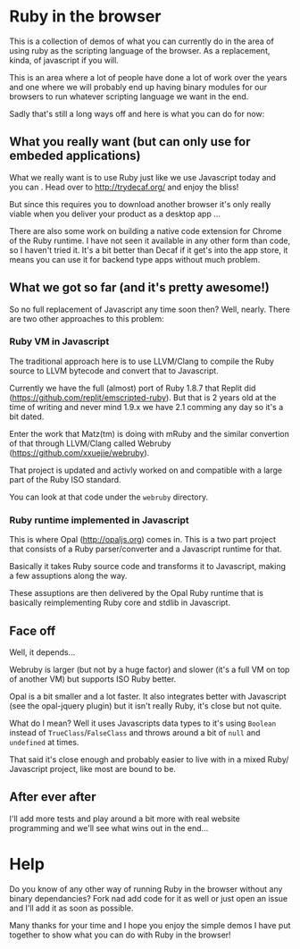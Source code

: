 # Ruby in the browser

This is a collection of demos of what you can currently do in the area of using
ruby as the scripting language of the browser. As a replacement, kinda, of
javascript if you will.

This is an area where a lot of people have done a lot of work over the years and
one where we will probably end up having binary modules for our browsers to run
whatever scripting language we want in the end.

Sadly that's still a long ways off and here is what you can do for now:



## What you really want (but can only use for embeded applications)

What we really want is to use Ruby just like we use Javascript today and you can
. Head over to http://trydecaf.org/ and enjoy the bliss!

But since this requires you to download another browser it's only really viable
when you deliver your product as a desktop app ...

There are also some work on building a native code extension for Chrome of the
Ruby runtime. I have not seen it available in any other form than code, so I
haven't tried it. It's a bit better than Decaf if it get's into the app store,
it means you can use it for backend type apps without much problem.



## What we got so far (and it's pretty awesome!)

So no full replacement of Javascript any time soon then? Well, nearly. There are
two other approaches to this problem:

### Ruby VM in Javascript

The traditional approach here is to use LLVM/Clang to compile the Ruby source to
LLVM bytecode and convert that to Javascript.

Currently we have the full (almost) port of Ruby 1.8.7 that Replit did
(https://github.com/replit/emscripted-ruby). But that is 2 years old at the time
of writing and never mind 1.9.x we have 2.1 comming any day so it's a bit dated.

Enter the work that Matz(tm) is doing with mRuby and the similar convertion of
that through LLVM/Clang called Webruby (https://github.com/xxuejie/webruby).

That project is updated and activly worked on and compatible with a large part
of the Ruby ISO standard.

You can look at that code under the `webruby` directory.

### Ruby runtime implemented in Javascript

This is where Opal (http://opaljs.org) comes in. This is a two part project that
consists of a Ruby parser/converter and a Javascript runtime for that.

Basically it takes Ruby source code and transforms it to Javascript, making a
few assuptions along the way.

These assuptions are then delivered by the Opal Ruby runtime that is basically
reimplementing Ruby core and stdlib in Javascript.


## Face off

Well, it depends...

Webruby is larger (but not by a huge factor) and slower (it's a full VM on top
of another VM) but supports ISO Ruby better.

Opal is a bit smaller and a lot faster. It also integrates better with
Javascript (see the opal-jquery plugin) but it isn't really Ruby, it's close but
not quite.

What do I mean? Well it uses Javascripts data types to it's using `Boolean`
instead of `TrueClass`/`FalseClass` and throws around a bit of `null` and
`undefined` at times.

That said it's close enough and probably easier to live with in a mixed Ruby/
Javascript project, like most are bound to be.

## After ever after

I'll add more tests and play around a bit more with real website programming and
we'll see what wins out in the end...

# Help

Do you know of any other way of running Ruby in the browser without any binary
dependancies? Fork nad add code for it as well or just open an issue and I'll
add it as soon as possible.

Many thanks for your time and I hope you enjoy the simple demos I have put
together to show what you can do with Ruby in the browser!